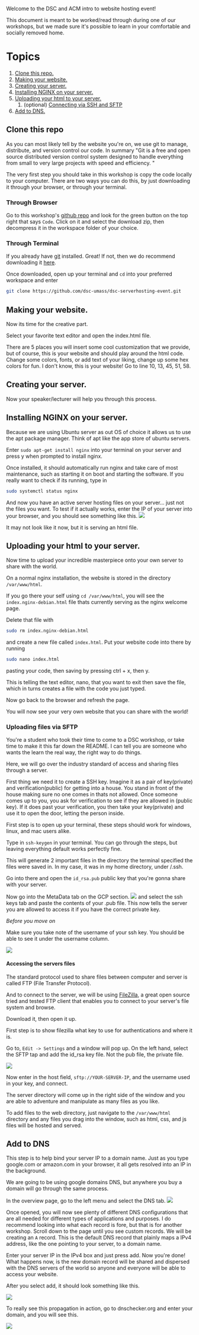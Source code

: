 Welcome to the DSC and ACM intro to website hosting event!

This document is meant to be worked/read through during one of our workshops, but we made sure it's possible to learn in your comfortable and socially removed home.

# Topics


1. [Clone this repo.](https://github.com/dsc-umass/dsc-serverhosting-event#clone-this-repo)
2. [Making your website.](https://github.com/dsc-umass/dsc-serverhosting-event#making-your-website)
3. [Creating your server.](https://github.com/dsc-umass/dsc-serverhosting-event#installing-nginx-on-your-server)
4. [Installing NGINX on your server.](https://github.com/dsc-umass/dsc-serverhosting-event#installing-nginx-on-your-server)
5. [Uploading your html to your server.](https://github.com/dsc-umass/dsc-serverhosting-event#uploading-your-html-to-your-server)
   1. (optional) [Connecting via SSH and SFTP](https://github.com/dsc-umass/dsc-serverhosting-event#uploading-files-via-sftp)
6. [Add to DNS.](https://github.com/dsc-umass/dsc-serverhosting-event#add-to-dns)


## Clone this repo

As you can most likely tell by the website you're on, we use git to manage, distribute, and version control our code. In summary "Git is a free and open source distributed version control system designed to handle everything from small to very large projects with speed and efficiency. "

The very first step you should take in this workshop is copy the code locally to your computer. There are two ways you can do this, by just downloading it through your browser, or through your terminal. 

### Through Browser

Go to this workshop's [github repo](https://github.com/dsc-umass/dsc-serverhosting-event) and look for the green button on the top right that says `Code`. 
Click on it and select the download zip, 
then decompress it in the workspace folder of your choice. 

### Through Terminal

If you already have [git](https://git-scm.com/) installed. Great! If not, then we do recommend downloading it [here](https://git-scm.com/).

Once downloaded, open up your terminal and `cd` into your preferred workspace and enter 
```bash 
git clone https://github.com/dsc-umass/dsc-serverhosting-event.git
```

## Making your website.

Now its time for the creative part.

Select your favorite text editor and open the index.html file. 

There are 5 places you will insert some cool customization that we provide, but of course, this is your website and should play around the html code. Change some colors, fonts, or add text of your liking, change up some hex colors for fun. I don't know, this is your website!
Go to line 10, 13, 45, 51, 58.

## Creating your server.

Now your speaker/lecturer will help you through this process.

## Installing NGINX on your server.

Because we are using Ubuntu server as out OS of choice it allows us to use the apt package manager.
Think of apt like the app store of ubuntu servers.

Enter `sudo apt-get install nginx` into your terminal on your server and press y when prompted to install nginx. 

Once installed, it should automatically run nginx and take care of most maintenance, such as starting it on boot and starting the software.
If you really want to check if its running, type in 
```bash 
sudo systemctl status nginx
```

And now you have an active server hosting files on your server... just not the files you want. To test if it actually works, enter the IP of your server into your browser, and you should see something like this.
![](welcome.png)

It may not look like it now, but it is serving an html file.

## Uploading your html to your server.

Now time to upload your incredible masterpiece onto your own server to share with the world.

On a normal nginx installation, the website is stored in the directory `/var/www/html`. 

If you go there your self using `cd /var/www/html`, you will see the `index.nginx-debian.html` file thats currently serving as the nginx welcome page.

Delete that file with 
```bash 
sudo rm index.nginx-debian.html
```
 and create a new file called `index.html`. Put your website code into there by running 
 ```bash
 sudo nano index.html
 ```
pasting your code, then saving by pressing ctrl + x, then y. 

This is telling the text editor, nano, that you want to exit then save the file, which in turns creates a file with the code you just typed.


Now go back to the browser and refresh the page. 

You will now see your very own website that you can share with the world!

### Uploading files via SFTP

You're a student who took their time to come to a DSC workshop, or take time to make it this far down the README. I can tell you are someone who wants the learn the real way, the right way to do things.

Here, we will go over the industry standard of access and sharing files through a server.

First thing we need it to create a SSH key. Imagine it as a pair of key(private) and verification(public) for getting into a house. You stand in front of the house making sure no one comes in thats not allowed. Once someone comes up to you, you ask for verification to see if they are allowed in (public key). If it does past your verification, you then take your key(private) and use it to open the door, letting the person inside.

First step is to open up your terminal, these steps should work for windows, linux, and mac users alike.

Type in `ssh-keygen` in your terminal. You can go through the steps, but leaving everything default works perfectly fine.

This will generate 2 important files in the directory the terminal specified the files were saved in.
In my case, it was in my home directory, under /.ssh.

Go into there and open the `id_rsa.pub` public key that you're gonna share with your server.


Now go into the MetaData tab on the GCP section.
![](metadata.png) and select the ssh keys tab and paste the contents of your .pub file. This now tells the server you are allowed to access it if you have the correct private key.

*Before you move on*

Make sure you take note of the username of your ssh key. You should be able to see it under the username column.

![](sshkey.png)


#### Accessing the servers files

The standard protocol used to share files between computer and server is called FTP (File Transfer Protocol).

And to connect to the server, we will be using [FileZilla](https://filezilla-project.org/), a great open source tried and tested FTP client that enables you to connect to your server's file system and browse.

Download it, then open it up.

First step is to show filezilla what key to use for authentications and where it is.

Go to, `Edit -> Settings` and a window will pop up. On the left hand, select the SFTP tap and add the id_rsa  key file. Not the pub file, the private file.

![](sftp.png)

Now enter in the host field, `sftp://YOUR-SERVER-IP`, and the username used in your key, and connect.

The server directory will come up in the right side of the window and you are able to adventure and manipulate as many files as you like. 

To add files to the web directory, just navigate to the `/var/www/html` directory and any files you drag into the window, such as html, css, and js files will be hosted and served.

## Add to DNS

This step is to help bind your server IP to a domain name. Just as you type google.com or amazon.com in your browser, it all gets resolved into an IP in the background.

We are going to be using google domains DNS, but anywhere you buy a domain will go through the same process. 

In the overview page, go to the left menu and select the DNS tab.
![](dnsoverview.png)

Once opened, you will now see plenty of different DNS configurations that are all needed for different types of applications and purposes.
I do recommend looking into what each record is fore, but that is for another workshop.
Scroll down to the page until you see custom records. We will be creating an `A` record. This is the default DNS record that plainly maps a IPv4 address, like the one pointing to your server, to a domain name. 

Enter your server IP in the IPv4 box and just press add. Now you're done! 
What happens now, is the new domain record will be shared and dispersed with the DNS servers of the world so anyone and everyone will be able to access your website.

After you select add, it should look something like this.

![](dnsa.png)

To really see this propagation in action, go to dnschecker.org and enter your domain, and you will see this.

![](dnschecker.png)


<!-- Now there are two paths you can go. For ease of time we will just be replacing the contents in this file with yours, but if you want to do it the official way, you must create a new config for your site.

### (optional) Create config

Instead of changing the file already in the html directory, create a new file called `index.html` and put your website code into there by running `sudo nano index.html`, pasting your code, then saving by pressing ctrl + x, then y. 

This is telling the text editor, nano, that you want to exit then save the file. -->